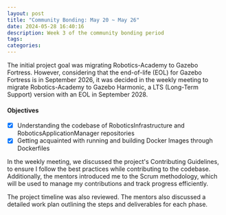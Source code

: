 ```yaml
---
layout: post
title: "Community Bonding: May 20 ~ May 26"
date: 2024-05-28 16:40:16
description: Week 3 of the community bonding period
tags: 
categories: 
---
```


The initial project goal was migrating Robotics-Academy to Gazebo Fortress. However, considering that the end-of-life (EOL) for Gazebo Fortress is in September 2026, it was decided in the weekly meeting to migrate Robotics-Academy to Gazebo Harmonic, a LTS (Long-Term Support) version with an EOL in September 2028. 

#### Objectives

- [x] Understanding the codebase of RoboticsInfrastructure and RoboticsApplicationManager repositories
- [x] Getting acquainted with running and building Docker Images through Dockerfiles

In the weekly meeting, we discussed the project's Contributing Guidelines, to ensure I follow the best practices while contributing to the codebase. Additionally, the mentors introduced me to the Scrum methodology, which will be used to manage my contributions and track progress efficiently.

The project timeline was also reviewed. The mentors also discussed a detailed work plan outlining the steps and deliverables for each phase.